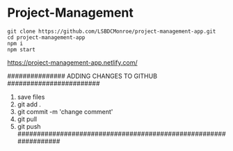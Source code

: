 # Project-Management <br>

```
git clone https://github.com/LSBDCMonroe/project-management-app.git
cd project-management-app
npm i
npm start
```

https://project-management-app.netlify.com/


############### ADDING CHANGES TO GITHUB ########################
1. save files
2. git add .
3. git commit -m 'change comment' 
4. git pull 
5. git push 
#################################################################